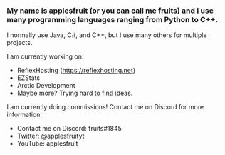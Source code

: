 ### My name is applesfruit (or you can call me fruits) and I use many programming languages ranging from Python to C++.

I normally use Java, C#, and C++, but I use many others for multiple projects.

I am currently working on:
 - ReflexHosting (https://reflexhosting.net)
 - EZStats
 - Arctic Development
 - Maybe more? Trying hard to find ideas.

I am currently doing commissions! Contact me on Discord for more information.

- Contact me on Discord: fruits#1845
- Twitter: @applesfruityt
- YouTube: applesfruit
